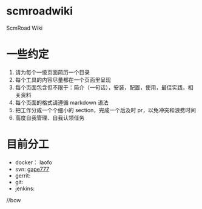 # scmroadwiki
ScmRoad Wiki

# 一些约定
1. 请为每个一级页面简历一个目录
2. 每个工具的内容尽量都在一个页面里呈现
3. 每个页面包含但不限于：简介（一句话），安装，配置，使用，最佳实践，相关资料
4. 每个页面的格式请遵循 markdown 语法
5. 把工作分成一个个细小的 section，完成一个后及时 pr，以免冲突和浪费时间
6. 高度自我管理、自我认领任务

# 目前分工
- docker： laofo
- svn: [gape777](https://github.com/gape777)
- gerrit:
- git:
- jenkins:

//bow

